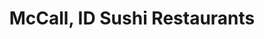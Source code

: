 ---
layout: city
title: McCall, ID Sushi Restaurants
permalink: /idaho/mccall/
stateAbbr: ID
stateName: Idaho
cityName: McCall
---